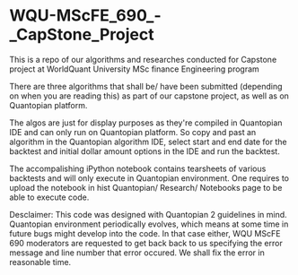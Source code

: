 # WQU-MScFE_690_-_CapStone_Project
This is a repo of our algorithms and researches conducted for Capstone project at WorldQuant University MSc finance Engineering program

There are three algorithms that shall be/ have been submitted (depending on when you are reading this) as part of our capstone project, as well as on Quantopian platform.

The algos are just for display purposes as they're compiled in Quantopian IDE and can only run on Quantopian platform. So copy and past an algorithm in the Quantopian algorithm IDE, select start and end date for the backtest and initial dollar amount options in the IDE and run the backtest.

The accompalishing iPython notebook contains tearsheets of various backtests and will only execute in Quantopian environment. One requires to upload the notebook in hist Quantopian/ Research/ Notebooks page to be able to execute code.

Desclaimer: This code was designed with Quantopian 2 guidelines in mind. Quantopian environment periodically evolves, which means at some time in future bugs might develop into the code. In that case either, WQU MScFE 690 moderators are requested to get back back to us specifying the error message and line number that error occured. We shall fix the error in reasonable time.
